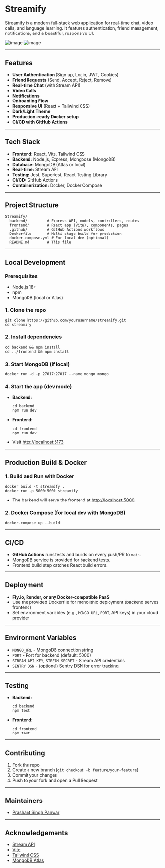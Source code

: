 # Streamify

Streamify is a modern full-stack web application for real-time chat, video calls, and language learning. It features authentication, friend management, notifications, and a beautiful, responsive UI.

![image](https://github.com/user-attachments/assets/060c9404-896b-40d4-9728-6ed2c41e78ac)
![image](https://github.com/user-attachments/assets/a438b65e-6c04-4568-88b2-c1e18390b9a0)


---

## Features

- **User Authentication** (Sign up, Login, JWT, Cookies)
- **Friend Requests** (Send, Accept, Reject, Remove)
- **Real-time Chat** (with Stream API)
- **Video Calls**
- **Notifications**
- **Onboarding Flow**
- **Responsive UI** (React + Tailwind CSS)
- **Dark/Light Theme**
- **Production-ready Docker setup**
- **CI/CD with GitHub Actions**

---

## Tech Stack

- **Frontend:** React, Vite, Tailwind CSS
- **Backend:** Node.js, Express, Mongoose (MongoDB)
- **Database:** MongoDB (Atlas or local)
- **Real-time:** Stream API
- **Testing:** Jest, Supertest, React Testing Library
- **CI/CD:** GitHub Actions
- **Containerization:** Docker, Docker Compose

---

## Project Structure

```
Streamify/
  backend/         # Express API, models, controllers, routes
  frontend/        # React app (Vite), components, pages
  .github/         # GitHub Actions workflows
  Dockerfile       # Multi-stage build for production
  docker-compose.yml # For local dev (optional)
  README.md        # This file
```

---

## Local Development

### Prerequisites

- Node.js 18+
- npm
- MongoDB (local or Atlas)

### 1. Clone the repo

```
git clone https://github.com/yourusername/streamify.git
cd streamify
```

### 2. Install dependencies

```
cd backend && npm install
cd ../frontend && npm install
```

### 3. Start MongoDB (if local)

```
docker run -d -p 27017:27017 --name mongo mongo
```

### 4. Start the app (dev mode)

- **Backend:**
  ```
  cd backend
  npm run dev
  ```
- **Frontend:**
  ```
  cd frontend
  npm run dev
  ```
- Visit [http://localhost:5173](http://localhost:5173)

---

## Production Build & Docker

### 1. Build and Run with Docker

```
docker build -t streamify .
docker run -p 5000:5000 streamify
```

- The backend will serve the frontend at [http://localhost:5000](http://localhost:5000)

### 2. Docker Compose (for local dev with MongoDB)

```
docker-compose up --build
```

---

## CI/CD

- **GitHub Actions** runs tests and builds on every push/PR to `main`.
- MongoDB service is provided for backend tests.
- Frontend build step catches React build errors.

---

## Deployment

- **Fly.io, Render, or any Docker-compatible PaaS**
- Use the provided Dockerfile for monolithic deployment (backend serves frontend)
- Set environment variables (e.g., `MONGO_URL`, `PORT`, API keys) in your cloud provider

---

## Environment Variables

- `MONGO_URL` - MongoDB connection string
- `PORT` - Port for backend (default: 5000)
- `STREAM_API_KEY`, `STREAM_SECRET` - Stream API credentials
- `SENTRY_DSN` - (optional) Sentry DSN for error tracking

---

## Testing

- **Backend:**
  ```
  cd backend
  npm test
  ```
- **Frontend:**
  ```
  cd frontend
  npm test
  ```

---

## Contributing

1. Fork the repo
2. Create a new branch (`git checkout -b feature/your-feature`)
3. Commit your changes
4. Push to your fork and open a Pull Request


---

## Maintainers

- [Prashant Singh Panwar](https://github.com/PPanwar29)

---

## Acknowledgements

- [Stream API](https://getstream.io/)
- [Vite](https://vitejs.dev/)
- [Tailwind CSS](https://tailwindcss.com/)
- [MongoDB Atlas](https://www.mongodb.com/cloud/atlas)

